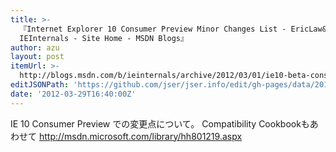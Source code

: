 ```yaml
---
title: >-
  『Internet Explorer 10 Consumer Preview Minor Changes List - EricLaw&#039;s
  IEInternals - Site Home - MSDN Blogs』
author: azu
layout: post
itemUrl: >-
  http://blogs.msdn.com/b/ieinternals/archive/2012/03/01/ie10-beta-consumer-preview-minor-changes-changelist.aspx
editJSONPath: 'https://github.com/jser/jser.info/edit/gh-pages/data/2012/03/index.json'
date: '2012-03-29T16:40:00Z'
---
```

IE 10 Consumer Preview での変更点について。
Compatibility Cookbookもあわせて
http://msdn.microsoft.com/library/hh801219.aspx
